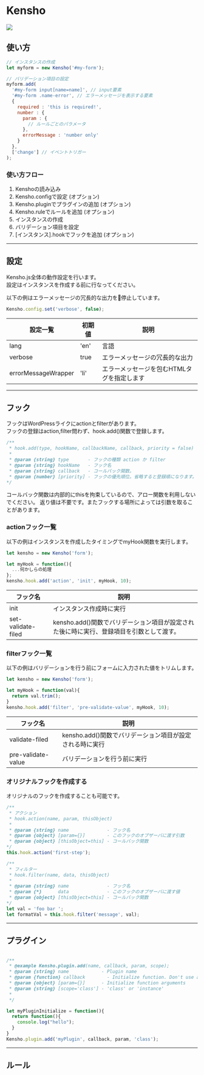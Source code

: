 # Kensho

![](https://travis-ci.org/yokotak0527/kensho.svg?branch=master)

## 使い方

```js
// インスタンスの作成
let myform = new Kensho('#my-form');

// バリデーション項目の設定
myform.add(
  '#my-form input[name=name]', // input要素
  '#my-form .name-error', // エラーメッセージを表示する要素
  {
    required : 'this is required!',
    number : {
      param : {
        // ルールごとのパラメータ
      },
      errorMessage : 'number only'
    }
  },
  ['change'] // イベントトリガー
);
```

### 使い方フロー

1. Kenshoの読み込み
3. Kensho.configで設定 (オプション)
4. Kensho.pluginでプラグインの追加 (オプション)
5. Kensho.ruleでルールを追加 (オプション)
6. インスタンスの作成
7. バリデーション項目を設定
8. [インスタンス].hookでフックを追加 (オプション)

- - - - - - - - - - - - - - - - - - - - - - - - - - - - 

## 設定

Kensho.js全体の動作設定を行います。  
設定はインスタンスを作成する前に行なってください。

以下の例はエラーメッセージの冗長的な出力を停止しています。

```js
Kensho.config.set('verbose', false);
```

| 設定一覧            | 初期値 | 説明 |
|---------------------|--------|------|
| lang                | 'en'   | 言語 |
| verbose             | true   | エラーメッセージの冗長的な出力 |
| errorMessageWrapper | 'li'   | エラーメッセージを包むHTMLタグを指定します |

- - - - - - - - - - - - - - - - - - - - - - - - - - - - 

## フック

フックはWordPressライクにactionとfilterがあります。  
フックの登録はaction,filter問わず、hook.add()関数で登録します。

```js
/**
 * hook.add(type, hookName, callbackName, callback, priority = false)
 * 
 * @param {string} type       - フックの種類 action か filter
 * @param {string} hookName   - フック名
 * @param {string} callback   - コールバック関数。
 * @param {number} [priority] - フックの優先順位。省略すると登録順になります。
*/
```

コールバック関数は内部的にthisを拘束しているので、アロー関数を利用しないでください。
返り値は不要です。またフックする場所によっては引数を取ることがあります。

### actionフック一覧

以下の例はインスタンスを作成したタイミングでmyHook関数を実行します。

```js
let kensho = new Kensho('form');

let myHook = function(){
  ...何かしらの処理
};
kensho.hook.add('action', 'init', myHook, 10);
```

| フック名           | 説明                     |
|--------------------|--------------------------|
| init               | インスタンス作成時に実行 |
| set-validate-filed | kensho.add()関数でバリデーション項目が設定された後に時に実行、登録項目を引数として渡す。 |

### filterフック一覧

以下の例はバリデーションを行う前にフォームに入力された値をトリムします。

```js
let kensho = new Kensho('form');

let myHook = function(val){
  return val.trim();
}
kensho.hook.add('filter', 'pre-validate-value', myHook, 10);
```

| フック名 | 説明 |
|----------|------|
| validate-filed | kensho.add()関数でバリデーション項目が設定される時に実行 |
| pre-validate-value | バリデーションを行う前に実行 |

### オリジナルフックを作成する

オリジナルのフックを作成することも可能です。

```js
/**
 * アクション
 * hook.action(name, param, thisObject)
 * 
 * @param {string} name              - フック名
 * @param {object} [param={}]        - このフックのオブザーバに渡す引数
 * @param {object} [thisObject=this] - コールバック関数
*/
this.hook.action('first-step');

/**
 * フィルター
 * hook.filter(name, data, thisObject)
 * 
 * @param {string} name              - フック名
 * @param {*}      data              - このフックのオブザーバに渡す値
 * @param {object} [thisObject=this] - コールバック関数
*/
let val = 'foo bar ';
let formatVal = this.hook.filter('message', val);
```

- - - - - - - - - - - - - - - - - - - - - - - - - - - - 

## プラグイン

```js

/**
 * @example Kensho.plugin.add(name, callback, param, scope);
 * @param {string} name            - Plugin name
 * @param {function} callback        - Initialize function. Don't use arrow function.
 * @param {object} [param={}]      - Initialize function arguments
 * @param {string} [scope='class'] - 'class' or 'instance'
 * 
 */

let myPluginInitialize = function(){
  return function(){
    console.log("hello");
  }
}
Kensho.plugin.add('myPlugin', callback, param, 'class');
```

- - - - - - - - - - - - - - - - - - - - - - - - - - - - 

## ルール
